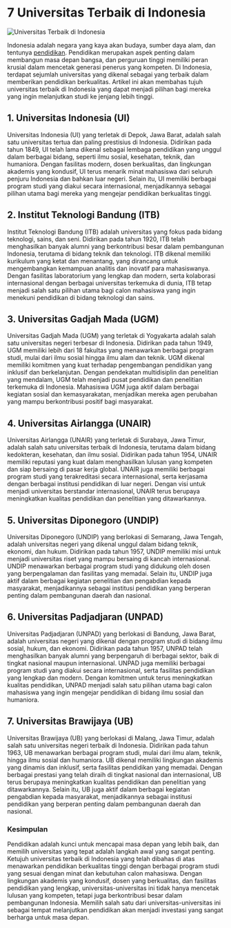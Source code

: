 # 7 Universitas Terbaik di Indonesia

<img src="https://avatars.mds.yandex.net/i?id=495b5c6ae2f021784c1527038402b703_l-5354373-images-thumbs&n=13" alt="Universitas Terbaik di Indonesia">

Indonesia adalah negara yang kaya akan budaya, sumber daya alam, dan tentunya [pendidikan](https://toprankmedia.id/education/). Pendidikan merupakan aspek penting dalam membangun masa depan bangsa, dan perguruan tinggi memiliki peran krusial dalam mencetak generasi penerus yang kompeten. Di Indonesia, terdapat sejumlah universitas yang dikenal sebagai yang terbaik dalam memberikan pendidikan berkualitas. Artikel ini akan membahas tujuh universitas terbaik di Indonesia yang dapat menjadi pilihan bagi mereka yang ingin melanjutkan studi ke jenjang lebih tinggi.

## 1. Universitas Indonesia (UI)
Universitas Indonesia (UI) yang terletak di Depok, Jawa Barat, adalah salah satu universitas tertua dan paling prestisius di Indonesia. Didirikan pada tahun 1849, UI telah lama dikenal sebagai lembaga pendidikan yang unggul dalam berbagai bidang, seperti ilmu sosial, kesehatan, teknik, dan humaniora. Dengan fasilitas modern, dosen berkualitas, dan lingkungan akademis yang kondusif, UI terus menarik minat mahasiswa dari seluruh penjuru Indonesia dan bahkan luar negeri. Selain itu, UI memiliki berbagai program studi yang diakui secara internasional, menjadikannya sebagai pilihan utama bagi mereka yang mengejar pendidikan berkualitas tinggi.

## 2. Institut Teknologi Bandung (ITB)
Institut Teknologi Bandung (ITB) adalah universitas yang fokus pada bidang teknologi, sains, dan seni. Didirikan pada tahun 1920, ITB telah menghasilkan banyak alumni yang berkontribusi besar dalam pembangunan Indonesia, terutama di bidang teknik dan teknologi. ITB dikenal memiliki kurikulum yang ketat dan menantang, yang dirancang untuk mengembangkan kemampuan analitis dan inovatif para mahasiswanya. Dengan fasilitas laboratorium yang lengkap dan modern, serta kolaborasi internasional dengan berbagai universitas terkemuka di dunia, ITB tetap menjadi salah satu pilihan utama bagi calon mahasiswa yang ingin menekuni pendidikan di bidang teknologi dan sains.

## 3. Universitas Gadjah Mada (UGM)
Universitas Gadjah Mada (UGM) yang terletak di Yogyakarta adalah salah satu universitas negeri terbesar di Indonesia. Didirikan pada tahun 1949, UGM memiliki lebih dari 18 fakultas yang menawarkan berbagai program studi, mulai dari ilmu sosial hingga ilmu alam dan teknik. UGM dikenal memiliki komitmen yang kuat terhadap pengembangan pendidikan yang inklusif dan berkelanjutan. Dengan pendekatan multidisiplin dan penelitian yang mendalam, UGM telah menjadi pusat pendidikan dan penelitian terkemuka di Indonesia. Mahasiswa UGM juga aktif dalam berbagai kegiatan sosial dan kemasyarakatan, menjadikan mereka agen perubahan yang mampu berkontribusi positif bagi masyarakat.

## 4. Universitas Airlangga (UNAIR)
Universitas Airlangga (UNAIR) yang terletak di Surabaya, Jawa Timur, adalah salah satu universitas terbaik di Indonesia, terutama dalam bidang kedokteran, kesehatan, dan ilmu sosial. Didirikan pada tahun 1954, UNAIR memiliki reputasi yang kuat dalam menghasilkan lulusan yang kompeten dan siap bersaing di pasar kerja global. UNAIR juga memiliki berbagai program studi yang terakreditasi secara internasional, serta kerjasama dengan berbagai institusi pendidikan di luar negeri. Dengan visi untuk menjadi universitas berstandar internasional, UNAIR terus berupaya meningkatkan kualitas pendidikan dan penelitian yang ditawarkannya.

## 5. Universitas Diponegoro (UNDIP)
Universitas Diponegoro (UNDIP) yang berlokasi di Semarang, Jawa Tengah, adalah universitas negeri yang dikenal unggul dalam bidang teknik, ekonomi, dan hukum. Didirikan pada tahun 1957, UNDIP memiliki misi untuk menjadi universitas riset yang mampu bersaing di kancah internasional. UNDIP menawarkan berbagai program studi yang didukung oleh dosen yang berpengalaman dan fasilitas yang memadai. Selain itu, UNDIP juga aktif dalam berbagai kegiatan penelitian dan pengabdian kepada masyarakat, menjadikannya sebagai institusi pendidikan yang berperan penting dalam pembangunan daerah dan nasional.

## 6. Universitas Padjadjaran (UNPAD)
Universitas Padjadjaran (UNPAD) yang berlokasi di Bandung, Jawa Barat, adalah universitas negeri yang dikenal dengan program studi di bidang ilmu sosial, hukum, dan ekonomi. Didirikan pada tahun 1957, UNPAD telah menghasilkan banyak alumni yang berpengaruh di berbagai sektor, baik di tingkat nasional maupun internasional. UNPAD juga memiliki berbagai program studi yang diakui secara internasional, serta fasilitas pendidikan yang lengkap dan modern. Dengan komitmen untuk terus meningkatkan kualitas pendidikan, UNPAD menjadi salah satu pilihan utama bagi calon mahasiswa yang ingin mengejar pendidikan di bidang ilmu sosial dan humaniora.

## 7. Universitas Brawijaya (UB)
Universitas Brawijaya (UB) yang berlokasi di Malang, Jawa Timur, adalah salah satu universitas negeri terbaik di Indonesia. Didirikan pada tahun 1963, UB menawarkan berbagai program studi, mulai dari ilmu alam, teknik, hingga ilmu sosial dan humaniora. UB dikenal memiliki lingkungan akademis yang dinamis dan inklusif, serta fasilitas pendidikan yang memadai. Dengan berbagai prestasi yang telah diraih di tingkat nasional dan internasional, UB terus berupaya meningkatkan kualitas pendidikan dan penelitian yang ditawarkannya. Selain itu, UB juga aktif dalam berbagai kegiatan pengabdian kepada masyarakat, menjadikannya sebagai institusi pendidikan yang berperan penting dalam pembangunan daerah dan nasional.

### Kesimpulan
Pendidikan adalah kunci untuk mencapai masa depan yang lebih baik, dan memilih universitas yang tepat adalah langkah awal yang sangat penting. Ketujuh universitas terbaik di Indonesia yang telah dibahas di atas menawarkan pendidikan berkualitas tinggi dengan berbagai program studi yang sesuai dengan minat dan kebutuhan calon mahasiswa. Dengan lingkungan akademis yang kondusif, dosen yang berkualitas, dan fasilitas pendidikan yang lengkap, universitas-universitas ini tidak hanya mencetak lulusan yang kompeten, tetapi juga berkontribusi besar dalam pembangunan Indonesia. Memilih salah satu dari universitas-universitas ini sebagai tempat melanjutkan pendidikan akan menjadi investasi yang sangat berharga untuk masa depan.
